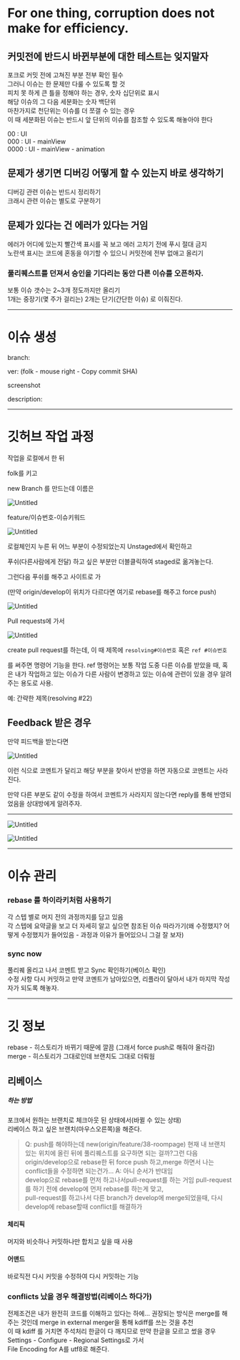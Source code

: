 # For one thing, corruption does not make for efficiency.  



## 커밋전에 반드시 바뀐부분에 대한 테스트는 잊지말자

포크로 커밋 전에 고쳐진 부분 전부 확인 필수  
그러니 이슈는 한 문제만 다룰 수 있도록 할 것  
피치 못 하게 큰 틀을 정해야 하는 경우, 숫자 십단위로 표시  
해당 이슈의 그 다음 세분화는 숫자 백단위  
마찬가지로 천단위는 이슈를 더 쪼갤 수 있는 경우  
이 때 세분화된 이슈는 반드시 앞 단위의 이슈를 참조할 수 있도록 해놓아야 한다  

00 : UI  
000 : UI - mainView  
0000 : UI - mainView - animation  

## 문제가 생기면 디버깅 어떻게 할 수 있는지 바로 생각하기

디버깅 관련 이슈는 반드시 정리하기  
크래시 관련 이슈는 별도로 구분하기

## 문제가 있다는 건 에러가 있다는 거임

에러가 어디에 있는지 빨간색 표시를 꼭 보고 에러 고치기 전에 푸시 절대 금지  
노란색 표시는 코드에 혼동을 야기할 수 있으니 커밋전에 전부 없애고 올리기  

### 풀리퀘스트를 던져서 승인을 기다리는 동안 다른 이슈를 오픈하자. 

보통 이슈 갯수는 2~3개 정도까지만 올리기  
1개는 중장기(몇 주가 걸리는) 2개는 단기(간단한 이슈) 로 이줘진다. 


---

# 이슈 생성

branch:

ver: (folk - mouse right - Copy commit SHA) 

screenshot

description:  

---

# 깃허브 작업 과정

작업을 로컬에서 한 뒤

folk를 키고 

new Branch 를 만드는데 이름은 

![Untitled](https://s3-us-west-2.amazonaws.com/secure.notion-static.com/9746f967-9b4c-4593-a1ba-2e463111d671/Untitled.png)

feature/이슈번호-이슈키워드

![Untitled](https://s3-us-west-2.amazonaws.com/secure.notion-static.com/bb894802-d919-470e-8f9d-cce71529fa3f/Untitled.png)

로컬체인지 누른 뒤 어느 부분이 수정되었는지 Unstaged에서 확인하고

푸쉬(다른사람에게 전달) 하고 싶은 부분만 더블클릭하여 staged로 옮겨놓는다. 

그런다음 푸쉬를 해주고 사이트로 가

(만약 origin/develop이 위치가 다르다면 여기로 rebase를 해주고 force push)

![Untitled](https://s3-us-west-2.amazonaws.com/secure.notion-static.com/eea9d438-83da-421d-8b2d-90211827d9fd/Untitled.png)

Pull requests에 가서 

![Untitled](https://s3-us-west-2.amazonaws.com/secure.notion-static.com/4e4f74a2-912b-4865-ab82-f501f26e7c39/Untitled.png)

create pull request를 하는데, 이 때 제목에 `resolving#이슈번호` 혹은 `ref #이슈번호`

를 써주면 명령어 기능을 한다. ref 명령어는 보통 작업 도중 다른 이슈를 받았을 때, 혹은 내가 작업하고 있는 이슈가 다른 사람이 변경하고 있는 이슈에 관련이 있을 경우 알려주는 용도로 사용. 

예: 간략한 제목(resolving #22)

## Feedback 받은 경우

만약 피드백을 받는다면 

![Untitled](https://s3-us-west-2.amazonaws.com/secure.notion-static.com/f7c1aec1-3524-433a-8a41-87bee9126ce0/Untitled.png)

이런 식으로 코멘트가 달리고 해당 부분을 찾아서 반영을 하면 자동으로 코멘트는 사라진다. 

만약 다른 부분도 같이 수정을 하여서 코멘트가 사라지지 않는다면 reply를 통해 반영되었음을 상대방에게 알려주자. 

---

![Untitled](https://s3-us-west-2.amazonaws.com/secure.notion-static.com/336d08d9-104d-4694-af4b-aba6ddf1b35f/Untitled.png)

![Untitled](https://s3-us-west-2.amazonaws.com/secure.notion-static.com/abc66ebd-b7b3-4691-9aee-12dbad664607/Untitled.png)

---

# 이슈 관리

### rebase 를 하이라키처럼 사용하기  
각 스텝 별로 머지 전의 과정까지를 담고 있음  
각 스텝에 요약글을 보고 더 자세히 알고 싶으면 참조된 이슈 따라가기(왜 수정했지? 어떻게 수정했지가 들어있음 - 과정과 이유가 들어있으니 그걸 잘 보자)


### sync now

풀리퀘 올리고 나서 코멘트 받고 Sync 확인하기(베이스 확인)  
수정 사항 다시 커밋하고 만약 코멘트가 남아있으면, 리플라이 달아서 내가 마지막 작성자가 되도록 해놓자.

---
# 깃 정보

rebase - 히스토리가 바뀌기 때문에 깔끔 (그래서 force push로 해줘야 올라감)  
merge - 히스토리가 그대로인데 브랜치도 그대로 더뤄웜

## 리베이스

##### 하는 방법
포크에서 원하는 브랜치로 체크아웃 된 상태에서(바뀔 수 있는 상태)   
리베이스 하고 싶은 브랜치(마우스오른쪽)을 해준다.  

> Q: push를 해야하는데 new(origin/feature/38-roompage) 현재 내 브랜치 있는 위치에 올린 뒤에 풀리퀘스트를 요구하면 되는 걸까?그런 다음 origin/develop으로 rebase한 뒤 force push 하고,merge 하면서 나는 conflict들을 수정하면 되는건가...
> A: 아니 순서가 반대임  
develop으로 rebase를 먼저 하고나서pull-request를 하는 거임
pull-request를 하기 전에 develop에 먼저 rebase를 하는게 맞고,  
pull-request를 하고나서 다른 branch가 develop에 merge되었을때, 다시 develop에 rebase할때 conflict를 해결하가

#### 체리픽 
머지와 비슷하나 커밋하나만 합치고 싶을 때 사용  

#### 어맨드
바로직전 다시 커밋을 수정하여 다시 커밋하는 기능

### conflicts 났을 경우 해결방법(리베이스 하다가)

전제조건은 내가 완전히 코드를 이해하고 있다는 하에…
권장되는 방식은 merge를 해주는 것인데 merge in external merger을 통해 kdiff를 쓰는 것을 추천  
이 때 kdiff 를 거치면 주석처리 한글이 다 깨지므로 만약 한글을 모르고 썼을 경우  
Settings - Configure - Regional Settings로 가서   
File Encoding for A를 utf8로 해준다.
